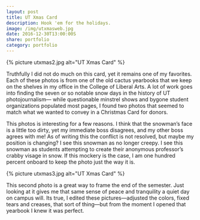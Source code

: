 ```yaml
---
layout: post
title: UT Xmas Card
description: Hook 'em for the holidays.
image: /img/utxmasweb.jpg
date: 2016-12-30T13:00:00S
share: portfolio
category: portfolio
---
```

{% picture utxmas2.jpg alt="UT Xmas Card" %}

Truthfully I did not do much on this card, yet it remains one of my favorites. Each of these photos is from one of the old cactus yearbooks that we keep on the shelves in my office in the College of Liberal Arts. A lot of work goes into finding the seven or so notable snow days in the history of UT photojournalism— while questionable minstrel shows and bygone student organizations populated most pages, I found two photos that seemed to match what we wanted to convey in a Christmas Card for donors. 

This photos is interesting for a few reasons. I think that the snowman’s face is a little too dirty, yet my immediate boss disagrees, and my other boss agrees with me! As of writing this the conflict is not resolved, but maybe my position is changing? I see this snowman as no longer creepy. I see this snowman as students attempting to create their anonymous professor’s crabby visage in snow. If this mockery is the case, I am one hundred percent onboard to keep the photo just the way it is.

{% picture utxmas3.jpg alt="UT Xmas Card" %}

This second photo is a great way to frame the end of the semester. Just looking at it gives me that same sense of peace and tranquility a quiet day on campus will. Its true, I edited these pictures—adjusted the colors, fixed tears and creases, that sort of thing—but from the moment I opened that yearbook I knew it was perfect.